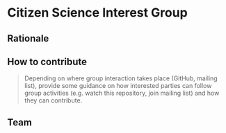 # Citizen Science Interest Group

## Rationale

## How to contribute

> Depending on where group interaction takes place (GitHub, mailing list), provide some guidance on how interested parties can follow group activities (e.g. watch this repository, join mailing list) and how they can contribute.


## Team
